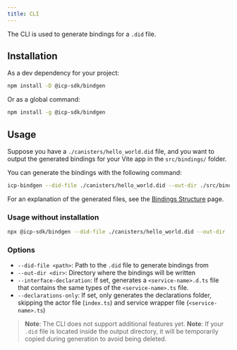 ```yaml
---
title: CLI
---
```


The CLI is used to generate bindings for a `.did` file.

## Installation

As a dev dependency for your project:

```bash
npm install -D @icp-sdk/bindgen
```

Or as a global command:

```bash
npm install -g @icp-sdk/bindgen
```

## Usage

Suppose you have a `./canisters/hello_world.did` file, and you want to output the generated bindings for your Vite app in the `src/bindings/` folder.

You can generate the bindings with the following command:

```bash
icp-bindgen --did-file ./canisters/hello_world.did --out-dir ./src/bindings
```

For an explanation of the generated files, see the [Bindings Structure](./structure.md) page.

### Usage without installation

```bash
npx @icp-sdk/bindgen --did-file ./canisters/hello_world.did --out-dir ./src/bindings
```

### Options

- `--did-file <path>`: Path to the `.did` file to generate bindings from
- `--out-dir <dir>`: Directory where the bindings will be written
- `--interface-declaration`: If set, generates a `<service-name>.d.ts` file that contains the same types of the `<service-name>.ts` file.
- `--declarations-only`: If set, only generates the declarations folder, skipping the actor file (`index.ts`) and service wrapper file (`<service-name>.ts`)

> **Note**: The CLI does not support additional features yet.
> **Note**: If your `.did` file is located inside the output directory, it will be temporarily copied during generation to avoid being deleted.
